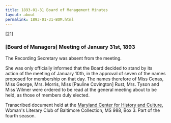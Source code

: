 ```yaml
---
title: 1893-01-31 Board of Management Minutes
layout: about
permalink: 1893-01-31-BOM.html
---
```

[21]

### [Board of Managers] Meeting of January 31st, 1893

The Recording Secretary was absent from the meeting.

She was only officially informed that the Board decided to stand by its action of the meeting of January 10th, in the approval of seven of the names proposed for membership on that day. The names therefore of Miss Cenas, Miss George, Mrs. Morris, Miss [Pauline Covington] Rust, Mrs. Tyson and Miss Wilmer were ordered to be read at the general meeting about to be held, as those of members duly elected.

Transcribed document held at the [Maryland Center for History and Culture](http://mdhs.org/), Woman's Literary Club of Baltimore Collection, MS 988, Box 3. Part of the fourth season.